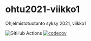 # ohtu2021-viikko1
Ohjelmistotuotanto syksy 2021, viikko1

![GitHub Actions](https://github.com/shlevanto/ohtu2021-viikko1/workflows/CI/badge.svg)
[![codecov](https://codecov.io/gh/shlevanto/ohtu2021-viikko1/branch/main/graph/badge.svg?token=BGDC58O1NC)](https://codecov.io/gh/shlevanto/ohtu2021-viikko1)

